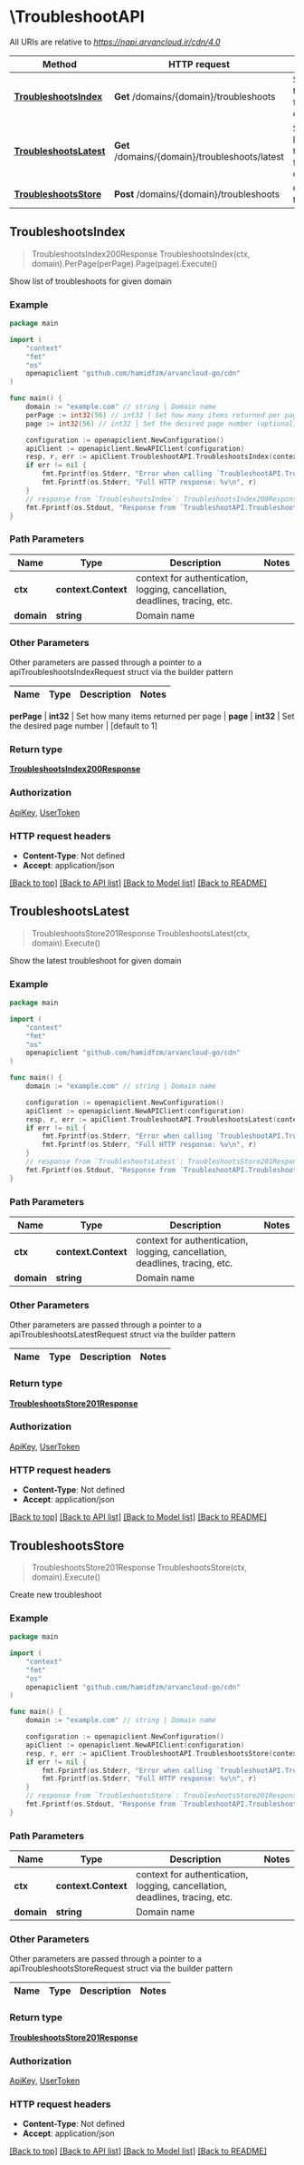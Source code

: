 # \TroubleshootAPI

All URIs are relative to *https://napi.arvancloud.ir/cdn/4.0*

Method | HTTP request | Description
------------- | ------------- | -------------
[**TroubleshootsIndex**](TroubleshootAPI.md#TroubleshootsIndex) | **Get** /domains/{domain}/troubleshoots | Show list of troubleshoots for given domain
[**TroubleshootsLatest**](TroubleshootAPI.md#TroubleshootsLatest) | **Get** /domains/{domain}/troubleshoots/latest | Show the latest troubleshoot for given domain
[**TroubleshootsStore**](TroubleshootAPI.md#TroubleshootsStore) | **Post** /domains/{domain}/troubleshoots | Create new troubleshoot



## TroubleshootsIndex

> TroubleshootsIndex200Response TroubleshootsIndex(ctx, domain).PerPage(perPage).Page(page).Execute()

Show list of troubleshoots for given domain

### Example

```go
package main

import (
    "context"
    "fmt"
    "os"
    openapiclient "github.com/hamidfzm/arvancloud-go/cdn"
)

func main() {
    domain := "example.com" // string | Domain name
    perPage := int32(56) // int32 | Set how many items returned per page (optional)
    page := int32(56) // int32 | Set the desired page number (optional) (default to 1)

    configuration := openapiclient.NewConfiguration()
    apiClient := openapiclient.NewAPIClient(configuration)
    resp, r, err := apiClient.TroubleshootAPI.TroubleshootsIndex(context.Background(), domain).PerPage(perPage).Page(page).Execute()
    if err != nil {
        fmt.Fprintf(os.Stderr, "Error when calling `TroubleshootAPI.TroubleshootsIndex``: %v\n", err)
        fmt.Fprintf(os.Stderr, "Full HTTP response: %v\n", r)
    }
    // response from `TroubleshootsIndex`: TroubleshootsIndex200Response
    fmt.Fprintf(os.Stdout, "Response from `TroubleshootAPI.TroubleshootsIndex`: %v\n", resp)
}
```

### Path Parameters


Name | Type | Description  | Notes
------------- | ------------- | ------------- | -------------
**ctx** | **context.Context** | context for authentication, logging, cancellation, deadlines, tracing, etc.
**domain** | **string** | Domain name | 

### Other Parameters

Other parameters are passed through a pointer to a apiTroubleshootsIndexRequest struct via the builder pattern


Name | Type | Description  | Notes
------------- | ------------- | ------------- | -------------

 **perPage** | **int32** | Set how many items returned per page | 
 **page** | **int32** | Set the desired page number | [default to 1]

### Return type

[**TroubleshootsIndex200Response**](TroubleshootsIndex200Response.md)

### Authorization

[ApiKey](../README.md#ApiKey), [UserToken](../README.md#UserToken)

### HTTP request headers

- **Content-Type**: Not defined
- **Accept**: application/json

[[Back to top]](#) [[Back to API list]](../README.md#documentation-for-api-endpoints)
[[Back to Model list]](../README.md#documentation-for-models)
[[Back to README]](../README.md)


## TroubleshootsLatest

> TroubleshootsStore201Response TroubleshootsLatest(ctx, domain).Execute()

Show the latest troubleshoot for given domain

### Example

```go
package main

import (
    "context"
    "fmt"
    "os"
    openapiclient "github.com/hamidfzm/arvancloud-go/cdn"
)

func main() {
    domain := "example.com" // string | Domain name

    configuration := openapiclient.NewConfiguration()
    apiClient := openapiclient.NewAPIClient(configuration)
    resp, r, err := apiClient.TroubleshootAPI.TroubleshootsLatest(context.Background(), domain).Execute()
    if err != nil {
        fmt.Fprintf(os.Stderr, "Error when calling `TroubleshootAPI.TroubleshootsLatest``: %v\n", err)
        fmt.Fprintf(os.Stderr, "Full HTTP response: %v\n", r)
    }
    // response from `TroubleshootsLatest`: TroubleshootsStore201Response
    fmt.Fprintf(os.Stdout, "Response from `TroubleshootAPI.TroubleshootsLatest`: %v\n", resp)
}
```

### Path Parameters


Name | Type | Description  | Notes
------------- | ------------- | ------------- | -------------
**ctx** | **context.Context** | context for authentication, logging, cancellation, deadlines, tracing, etc.
**domain** | **string** | Domain name | 

### Other Parameters

Other parameters are passed through a pointer to a apiTroubleshootsLatestRequest struct via the builder pattern


Name | Type | Description  | Notes
------------- | ------------- | ------------- | -------------


### Return type

[**TroubleshootsStore201Response**](TroubleshootsStore201Response.md)

### Authorization

[ApiKey](../README.md#ApiKey), [UserToken](../README.md#UserToken)

### HTTP request headers

- **Content-Type**: Not defined
- **Accept**: application/json

[[Back to top]](#) [[Back to API list]](../README.md#documentation-for-api-endpoints)
[[Back to Model list]](../README.md#documentation-for-models)
[[Back to README]](../README.md)


## TroubleshootsStore

> TroubleshootsStore201Response TroubleshootsStore(ctx, domain).Execute()

Create new troubleshoot

### Example

```go
package main

import (
    "context"
    "fmt"
    "os"
    openapiclient "github.com/hamidfzm/arvancloud-go/cdn"
)

func main() {
    domain := "example.com" // string | Domain name

    configuration := openapiclient.NewConfiguration()
    apiClient := openapiclient.NewAPIClient(configuration)
    resp, r, err := apiClient.TroubleshootAPI.TroubleshootsStore(context.Background(), domain).Execute()
    if err != nil {
        fmt.Fprintf(os.Stderr, "Error when calling `TroubleshootAPI.TroubleshootsStore``: %v\n", err)
        fmt.Fprintf(os.Stderr, "Full HTTP response: %v\n", r)
    }
    // response from `TroubleshootsStore`: TroubleshootsStore201Response
    fmt.Fprintf(os.Stdout, "Response from `TroubleshootAPI.TroubleshootsStore`: %v\n", resp)
}
```

### Path Parameters


Name | Type | Description  | Notes
------------- | ------------- | ------------- | -------------
**ctx** | **context.Context** | context for authentication, logging, cancellation, deadlines, tracing, etc.
**domain** | **string** | Domain name | 

### Other Parameters

Other parameters are passed through a pointer to a apiTroubleshootsStoreRequest struct via the builder pattern


Name | Type | Description  | Notes
------------- | ------------- | ------------- | -------------


### Return type

[**TroubleshootsStore201Response**](TroubleshootsStore201Response.md)

### Authorization

[ApiKey](../README.md#ApiKey), [UserToken](../README.md#UserToken)

### HTTP request headers

- **Content-Type**: Not defined
- **Accept**: application/json

[[Back to top]](#) [[Back to API list]](../README.md#documentation-for-api-endpoints)
[[Back to Model list]](../README.md#documentation-for-models)
[[Back to README]](../README.md)

